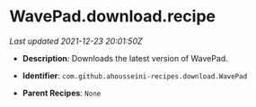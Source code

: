 # WavePad.download.recipe

_Last updated 2021-12-23 20:01:50Z_

- **Description**: Downloads the latest version of WavePad.

- **Identifier**: `com.github.ahousseini-recipes.download.WavePad`

- **Parent Recipes**: `None`
